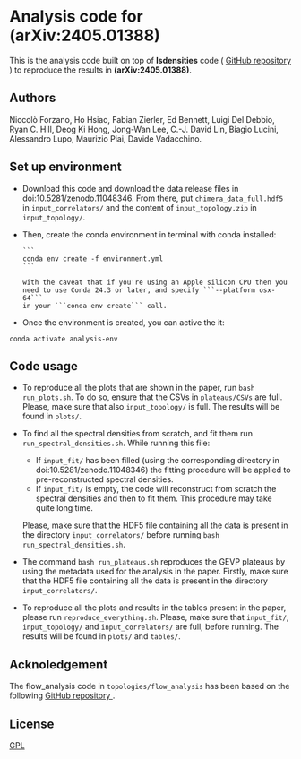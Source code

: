 # Analysis code for (arXiv:2405.01388)

This is the analysis code built on top of **lsdensities** code (
<a href="https://github.com/LupoA/lsdensities"> GitHub repository </a>) to
reproduce the results in **(arXiv:2405.01388)**.

## Authors

Niccolò Forzano, Ho Hsiao, Fabian Zierler, Ed Bennett, Luigi Del Debbio, Ryan C. Hill,
Deog Ki Hong, Jong-Wan Lee, C.-J. David Lin, Biagio Lucini, Alessandro Lupo,
Maurizio Piai, Davide Vadacchino.


## Set up environment

* Download this code and download the data release files in doi:10.5281/zenodo.11048346.
  From there, put ``chimera_data_full.hdf5`` in ``input_correlators/`` and the content of 
  ``input_topology.zip`` in ``input_topology/``.


* Then, create the conda environment in terminal with conda installed:

      ```
      conda env create -f environment.yml
      ```
  
      with the caveat that if you're using an Apple silicon CPU then you need to use Conda 24.3 or later, and specify ```--platform osx-64```
      in your ```conda env create``` call.


* Once the environment is created, you can active the it:

```
conda activate analysis-env
```

## Code usage

* To reproduce all the plots that are shown in the paper, run 
  ``bash run_plots.sh``. To do so, ensure that the CSVs in ``plateaus/CSVs`` are full. 
  Please, make sure that also ``input_topology/`` is full. The results will be found in
  ``plots/``.

* To find all the spectral densities from scratch, and fit them run ``run_spectral_densities.sh``. 
  While running this file:
   * If ``input_fit/`` has been filled (using the corresponding directory in doi:10.5281/zenodo.11048346)
     the fitting procedure will be applied to pre-reconstructed spectral densities.
   * If ``input_fit/`` is empty, the code will reconstruct from scratch the spectral densities and then
     to fit them. This procedure may take quite long time.

  Please, make sure that the HDF5 file containing all the data is present in the 
  directory ``input_correlators/`` before running ``bash run_spectral_densities.sh``.

* The command ``bash run_plateaus.sh`` reproduces the GEVP plateaus by using the 
  metadata used for the analysis in the paper. Firstly, make sure that the HDF5
  file containing all the data is present in the  directory ``input_correlators/``.

* To reproduce all the plots and results in the tables present in the paper, please run
  ``reproduce_everything.sh``. Please, make sure that ``input_fit/``, ``input_topology/`` and
  ``input_correlators/`` are full, before running. The results will be found in ``plots/`` and
  ``tables/``.

## Acknoledgement

The flow_analysis code in ```topologies/flow_analysis``` has been based on the following <a href="https://github.com/edbennett/flow_analysis/"> GitHub repository </a>.

## License

[GPL](https://choosealicense.com/licenses/gpl-3.0/)
